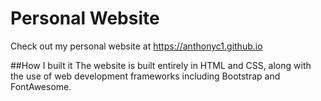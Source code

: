 # Personal Website
Check out my personal website at https://anthonyc1.github.io

##How I built it
The website is built entirely in HTML and CSS, along with the use of web development frameworks including Bootstrap and FontAwesome.
